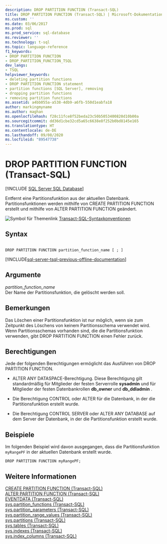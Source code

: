 ```yaml
---
description: DROP PARTITION FUNCTION (Transact-SQL)
title: DROP PARTITION FUNCTION (Transact-SQL) | Microsoft-Dokumentation
ms.custom: ''
ms.date: 03/06/2017
ms.prod: sql
ms.prod_service: sql-database
ms.reviewer: ''
ms.technology: t-sql
ms.topic: language-reference
f1_keywords:
- DROP PARTITION FUNCTION
- DROP_PARTITION_FUNCTION_TSQL
dev_langs:
- TSQL
helpviewer_keywords:
- deleting partition functions
- DROP PARTITION FUNCTION statement
- partition functions [SQL Server], removing
- dropping partition functions
- removing partition functions
ms.assetid: a4bb055a-a538-4db9-a6fb-550d1eabfa18
author: markingmyname
ms.author: maghan
ms.openlocfilehash: f28c11fce8f52beda23c50b5053400820d10b00a
ms.sourcegitcommit: dd36d1cbe32cd5a65c6638e8f252b0bd8145e165
ms.translationtype: HT
ms.contentlocale: de-DE
ms.lasthandoff: 09/08/2020
ms.locfileid: "89547738"
---
```

# <a name="drop-partition-function-transact-sql"></a>DROP PARTITION FUNCTION (Transact-SQL)
[!INCLUDE [SQL Server SQL Database](../../includes/applies-to-version/sql-asdb.md)]

  Entfernt eine Partitionsfunktion aus der aktuellen Datenbank. Partitionsfunktionen werden mithilfe von CREATE PARTITION FUNCTION erstellt und mithilfe von ALTER PARTITION FUNCTION geändert.  
  
 ![Symbol für Themenlink](../../database-engine/configure-windows/media/topic-link.gif "Symbol für Themenlink") [Transact-SQL-Syntaxkonventionen](../../t-sql/language-elements/transact-sql-syntax-conventions-transact-sql.md)  
  
## <a name="syntax"></a>Syntax  
  
```syntaxsql
  
DROP PARTITION FUNCTION partition_function_name [ ; ]  
```  
  
[!INCLUDE[sql-server-tsql-previous-offline-documentation](../../includes/sql-server-tsql-previous-offline-documentation.md)]

## <a name="arguments"></a>Argumente
 *partition_function_name*  
 Der Name der Partitionsfunktion, die gelöscht werden soll.  
  
## <a name="remarks"></a>Bemerkungen  
 Das Löschen einer Partitionsfunktion ist nur möglich, wenn sie zum Zeitpunkt des Löschens von keinem Partitionsschema verwendet wird. Wenn Partitionsschemas vorhanden sind, die die Partitionsfunktion verwenden, gibt DROP PARTITION FUNCTION einen Fehler zurück.  
  
## <a name="permissions"></a>Berechtigungen  
 Jede der folgenden Berechtigungen ermöglicht das Ausführen von DROP PARTITION FUNCTION.  
  
-   ALTER ANY DATASPACE-Berechtigung. Diese Berechtigung gilt standardmäßig für Mitglieder der festen Serverrolle **sysadmin** und für Mitglieder der festen Datenbankrollen **db_owner** und **db_ddladmin** .  
  
-   Die Berechtigung CONTROL oder ALTER für die Datenbank, in der die Partitionsfunktion erstellt wurde.  
  
-   Die Berechtigung CONTROL SERVER oder ALTER ANY DATABASE auf dem Server der Datenbank, in der die Partitionsfunktion erstellt wurde.  
  
## <a name="examples"></a>Beispiele  
 Im folgenden Beispiel wird davon ausgegangen, dass die Partitionsfunktion `myRangePF` in der aktuellen Datenbank erstellt wurde.  
  
```  
DROP PARTITION FUNCTION myRangePF;  
```  
  
## <a name="see-also"></a>Weitere Informationen  
 [CREATE PARTITION FUNCTION &#40;Transact-SQL&#41;](../../t-sql/statements/create-partition-function-transact-sql.md)   
 [ALTER PARTITION FUNCTION &#40;Transact-SQL&#41;](../../t-sql/statements/alter-partition-function-transact-sql.md)   
 [EVENTDATA &#40;Transact-SQL&#41;](../../t-sql/functions/eventdata-transact-sql.md)   
 [sys.partition_functions &#40;Transact-SQL&#41;](../../relational-databases/system-catalog-views/sys-partition-functions-transact-sql.md)   
 [sys.partition_parameters &#40;Transact-SQL&#41;](../../relational-databases/system-catalog-views/sys-partition-parameters-transact-sql.md)   
 [sys.partition_range_values &#40;Transact-SQL&#41;](../../relational-databases/system-catalog-views/sys-partition-range-values-transact-sql.md)   
 [sys.partitions &#40;Transact-SQL&#41;](../../relational-databases/system-catalog-views/sys-partitions-transact-sql.md)   
 [sys.tables &#40;Transact-SQL&#41;](../../relational-databases/system-catalog-views/sys-tables-transact-sql.md)   
 [sys.indexes &#40;Transact-SQL&#41;](../../relational-databases/system-catalog-views/sys-indexes-transact-sql.md)   
 [sys.index_columns &#40;Transact-SQL&#41;](../../relational-databases/system-catalog-views/sys-index-columns-transact-sql.md)  
  
  
